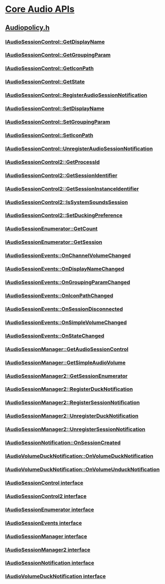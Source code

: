 # [Core Audio APIs](../_coreaudio/index.md)
## [Audiopolicy.h](index.md)
### [IAudioSessionControl::GetDisplayName](../audiopolicy/nf-audiopolicy-iaudiosessioncontrol-getdisplayname.md)
### [IAudioSessionControl::GetGroupingParam](../audiopolicy/nf-audiopolicy-iaudiosessioncontrol-getgroupingparam.md)
### [IAudioSessionControl::GetIconPath](../audiopolicy/nf-audiopolicy-iaudiosessioncontrol-geticonpath.md)
### [IAudioSessionControl::GetState](../audiopolicy/nf-audiopolicy-iaudiosessioncontrol-getstate.md)
### [IAudioSessionControl::RegisterAudioSessionNotification](../audiopolicy/nf-audiopolicy-iaudiosessioncontrol-registeraudiosessionnotification.md)
### [IAudioSessionControl::SetDisplayName](../audiopolicy/nf-audiopolicy-iaudiosessioncontrol-setdisplayname.md)
### [IAudioSessionControl::SetGroupingParam](../audiopolicy/nf-audiopolicy-iaudiosessioncontrol-setgroupingparam.md)
### [IAudioSessionControl::SetIconPath](../audiopolicy/nf-audiopolicy-iaudiosessioncontrol-seticonpath.md)
### [IAudioSessionControl::UnregisterAudioSessionNotification](../audiopolicy/nf-audiopolicy-iaudiosessioncontrol-unregisteraudiosessionnotification.md)
### [IAudioSessionControl2::GetProcessId](../audiopolicy/nf-audiopolicy-iaudiosessioncontrol2-getprocessid.md)
### [IAudioSessionControl2::GetSessionIdentifier](../audiopolicy/nf-audiopolicy-iaudiosessioncontrol2-getsessionidentifier.md)
### [IAudioSessionControl2::GetSessionInstanceIdentifier](../audiopolicy/nf-audiopolicy-iaudiosessioncontrol2-getsessioninstanceidentifier.md)
### [IAudioSessionControl2::IsSystemSoundsSession](../audiopolicy/nf-audiopolicy-iaudiosessioncontrol2-issystemsoundssession.md)
### [IAudioSessionControl2::SetDuckingPreference](../audiopolicy/nf-audiopolicy-iaudiosessioncontrol2-setduckingpreference.md)
### [IAudioSessionEnumerator::GetCount](../audiopolicy/nf-audiopolicy-iaudiosessionenumerator-getcount.md)
### [IAudioSessionEnumerator::GetSession](../audiopolicy/nf-audiopolicy-iaudiosessionenumerator-getsession.md)
### [IAudioSessionEvents::OnChannelVolumeChanged](../audiopolicy/nf-audiopolicy-iaudiosessionevents-onchannelvolumechanged.md)
### [IAudioSessionEvents::OnDisplayNameChanged](../audiopolicy/nf-audiopolicy-iaudiosessionevents-ondisplaynamechanged.md)
### [IAudioSessionEvents::OnGroupingParamChanged](../audiopolicy/nf-audiopolicy-iaudiosessionevents-ongroupingparamchanged.md)
### [IAudioSessionEvents::OnIconPathChanged](../audiopolicy/nf-audiopolicy-iaudiosessionevents-oniconpathchanged.md)
### [IAudioSessionEvents::OnSessionDisconnected](../audiopolicy/nf-audiopolicy-iaudiosessionevents-onsessiondisconnected.md)
### [IAudioSessionEvents::OnSimpleVolumeChanged](../audiopolicy/nf-audiopolicy-iaudiosessionevents-onsimplevolumechanged.md)
### [IAudioSessionEvents::OnStateChanged](../audiopolicy/nf-audiopolicy-iaudiosessionevents-onstatechanged.md)
### [IAudioSessionManager::GetAudioSessionControl](../audiopolicy/nf-audiopolicy-iaudiosessionmanager-getaudiosessioncontrol.md)
### [IAudioSessionManager::GetSimpleAudioVolume](../audiopolicy/nf-audiopolicy-iaudiosessionmanager-getsimpleaudiovolume.md)
### [IAudioSessionManager2::GetSessionEnumerator](../audiopolicy/nf-audiopolicy-iaudiosessionmanager2-getsessionenumerator.md)
### [IAudioSessionManager2::RegisterDuckNotification](../audiopolicy/nf-audiopolicy-iaudiosessionmanager2-registerducknotification.md)
### [IAudioSessionManager2::RegisterSessionNotification](../audiopolicy/nf-audiopolicy-iaudiosessionmanager2-registersessionnotification.md)
### [IAudioSessionManager2::UnregisterDuckNotification](../audiopolicy/nf-audiopolicy-iaudiosessionmanager2-unregisterducknotification.md)
### [IAudioSessionManager2::UnregisterSessionNotification](../audiopolicy/nf-audiopolicy-iaudiosessionmanager2-unregistersessionnotification.md)
### [IAudioSessionNotification::OnSessionCreated](../audiopolicy/nf-audiopolicy-iaudiosessionnotification-onsessioncreated.md)
### [IAudioVolumeDuckNotification::OnVolumeDuckNotification](../audiopolicy/nf-audiopolicy-iaudiovolumeducknotification-onvolumeducknotification.md)
### [IAudioVolumeDuckNotification::OnVolumeUnduckNotification](../audiopolicy/nf-audiopolicy-iaudiovolumeducknotification-onvolumeunducknotification.md)
### [IAudioSessionControl interface](../audiopolicy/nn-audiopolicy-iaudiosessioncontrol.md)
### [IAudioSessionControl2 interface](../audiopolicy/nn-audiopolicy-iaudiosessioncontrol2.md)
### [IAudioSessionEnumerator interface](../audiopolicy/nn-audiopolicy-iaudiosessionenumerator.md)
### [IAudioSessionEvents interface](../audiopolicy/nn-audiopolicy-iaudiosessionevents.md)
### [IAudioSessionManager interface](../audiopolicy/nn-audiopolicy-iaudiosessionmanager.md)
### [IAudioSessionManager2 interface](../audiopolicy/nn-audiopolicy-iaudiosessionmanager2.md)
### [IAudioSessionNotification interface](../audiopolicy/nn-audiopolicy-iaudiosessionnotification.md)
### [IAudioVolumeDuckNotification interface](../audiopolicy/nn-audiopolicy-iaudiovolumeducknotification.md)
